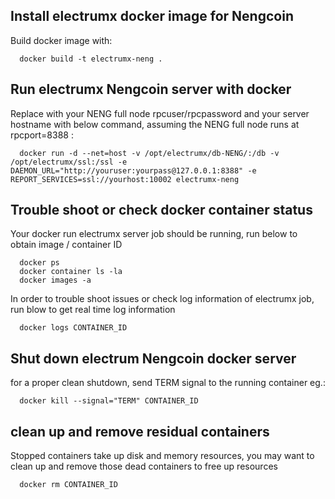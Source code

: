 ## Install electrumx docker image for Nengcoin 
Build docker image with:

```
  docker build -t electrumx-neng .
```

## Run electrumx Nengcoin server with docker

Replace with your NENG full node rpcuser/rpcpassword and your server hostname with below command, assuming the NENG full node runs at rpcport=8388 :

```
  docker run -d --net=host -v /opt/electrumx/db-NENG/:/db -v /opt/electrumx/ssl:/ssl -e DAEMON_URL="http://youruser:yourpass@127.0.0.1:8388" -e REPORT_SERVICES=ssl://yourhost:10002 electrumx-neng
```

## Trouble shoot or check docker container status

Your docker run electrumx server job should be running, run below to obtain image / container ID

```
  docker ps
  docker container ls -la
  docker images -a
```

In order to trouble shoot issues or check log information of electrumx job, run blow to get real time log information 

```
  docker logs CONTAINER_ID
```

## Shut down electrum Nengcoin docker server
 for a proper clean shutdown, send TERM signal to the running container eg.: 

```
  docker kill --signal="TERM" CONTAINER_ID

```

## clean up and remove residual containers

Stopped containers take up disk and memory resources, you may want to clean up and remove those dead containers to free up resources

```
  docker rm CONTAINER_ID
```
